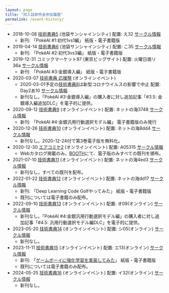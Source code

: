 ```yaml
---
layout: page
title: "同人誌即売会参加履歴"
permalink: /event-history/
---
```


* 2018-10-08 [技術書典5](https://techbookfest.org/event/tbf05) (池袋サンシャインシティ) 配置: え32 [サークル情報](https://techbookfest.org/event/tbf05/circle/43280001)
  * 新刊: 「PokéAI #1:初代1vs1編」 紙版・電子書籍版
* 2019-04-14 [技術書典6](https://techbookfest.org/event/tbf06) (池袋サンシャインシティ) 配置: こ35 [サークル情報](https://techbookfest.org/event/tbf06/circle/65670001)
  * 新刊: 「PokéAI #2:初代3vs3編」 紙版・電子書籍版
* 2019-12-31 コミックマーケット97 (東京ビッグサイト) 配置: 火曜日南リ36a [サークル情報](https://portal.circle.ms/Circle/Index/10423250)
  * 新刊: 「PokéAI #3:金銀導入編」 紙版・電子書籍版
* 2020-03-07 [技術書典 応援祭](https://techbookfest.org/market) (オンラインイベント)
  * 2020-03-01予定の[技術書典8](https://techbookfest.org/event/tbf08)は新型コロナウイルスの影響で中止 配置: Day2あ10 [サークル情報](https://techbookfest.org/event/tbf08/circle/5139454356357120)
  * 新刊なし。「PokéAI #3:金銀導入編」の購入者に対し追加記事「#3.5: 金銀導入編追加DLC」を電子的に提供。
* 2020-09-12 [技術書典9](https://techbookfest.org/event/tbf09) (オンラインイベント) 配置: ネットの海3748 [サークル情報](https://techbookfest.org/organization/29050048)
  * 新刊: 「PokéAI #4:金銀汎用行動選択モデル編」 電子書籍版のみ発行
* 2020-12-26 [技術書典10](https://techbookfest.org/event/tbf10) (オンラインイベント) 配置: ネットの海8dd4 [サークル情報](https://techbookfest.org/organization/29050048)
  * 新刊なし。2020-12-24付で第3巻電子版を無料化。
* 2020-12-30 [エアコミケ2](https://air.comiket.co.jp/) (オンラインイベント) 配置: A05315 [サークル情報](https://portal.circle.ms/Circle/Index/10423250)
  * Webカタログ掲載のみ。[BOOTH](https://select766.booth.pm/)にて、電子版のみすべての既刊を頒布。
* 2021-07-10 [技術書典11](https://techbookfest.org/event/tbf11) (オンラインイベント) 配置: ネットの海4ed3 [サークル情報](https://techbookfest.org/organization/29050048)
  * 新刊なし。すべての既刊を配布。
* 2022-01-22 [技術書典12](https://techbookfest.org/event/tbf12) (オンラインイベント) 配置: ネットの海dd17 [サークル情報](https://techbookfest.org/organization/29050048)
  * 新刊: 「Deep Learning Code Golfやってみた」 紙版・電子書籍版
  * 既刊については電子書籍のみ配布。
* 2022-09-10 [技術書典13](https://techbookfest.org/event/tbf13) (オンラインイベント) 配置: オ09(オンライン) [サークル情報](https://techbookfest.org/organization/29050048)
  * 新刊なし。「PokéAI #4:金銀汎用行動選択モデル編」の購入者に対し追加記事「#4.5: 汎用行動選択モデル編DLC」を電子的に提供。
* 2023-05-20 [技術書典14](https://techbookfest.org/event/tbf14) (オンラインイベント) 配置: シ05(オンライン) [サークル情報](https://techbookfest.org/organization/29050048)
  * 新刊なし。
* 2023-11-11 [技術書典15](https://techbookfest.org/event/tbf15) (オンラインイベント) 配置: エ13(オンライン) [サークル情報](https://techbookfest.org/organization/29050048)
  * 新刊: 「[ゲームボーイに強化学習を実装してみた](https://techbookfest.org/product/1QYFFvrVeTDUU3u4HnkE9p)」 紙版・電子書籍版
  * 既刊については電子書籍のみ配布。
* 2024-05-25 [技術書典16](https://techbookfest.org/event/tbf16) (オンラインイベント) 配置: イ32(オンライン) [サークル情報](https://techbookfest.org/organization/29050048)
  * 新刊なし。

